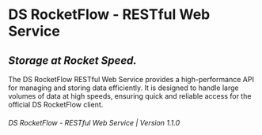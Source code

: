 # DS RocketFlow - RESTful Web Service

## _Storage at Rocket Speed._

The DS RocketFlow RESTful Web Service provides a high-performance API for managing and storing data efficiently. It is designed to handle large volumes of data at high speeds, ensuring quick and reliable access for the official DS RocketFlow client.

###### DS RocketFlow - RESTful Web Service | Version 1.1.0
